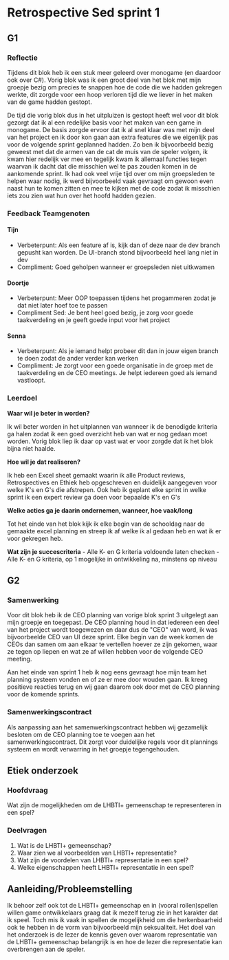 # Retrospective Sed sprint 1

## G1

### Reflectie

Tijdens dit blok heb ik een stuk meer geleerd over monogame (en daardoor ook over C#). Vorig blok was ik een groot deel van het blok met mijn groepje bezig om precies te snappen hoe de code die we hadden gekregen werkte, dit zorgde voor een hoop verloren tijd die we liever in het maken van de game hadden gestopt. 

De tijd die vorig blok dus in het uitpluizen is gestopt heeft wel voor dit blok gezorgt dat ik al een redelijke basis voor het maken van een game in monogame. De basis zorgde ervoor dat ik al snel klaar was met mijn deel van het project en ik door kon gaan aan extra features die we eigenlijk pas voor de volgende sprint geplanned hadden. Zo ben ik bijvoorbeeld bezig geweest met dat de armen van de cat de muis van de speler volgen, ik kwam hier redelijk ver mee en tegelijk kwam ik allemaal functies tegen waarvan ik dacht dat die misschien wel te pas zouden komen in de aankomende sprint. Ik had ook veel vrije tijd over om mijn groepsleden te helpen waar nodig, ik werd bijvoorbeeld vaak gevraagt om gewoon even naast hun te komen zitten en mee te kijken met de code zodat ik misschien iets zou zien wat hun over het hoofd hadden gezien.

### Feedback Teamgenoten

#### Tijn
- Verbeterpunt: Als een feature af is, kijk dan of deze naar de dev branch gepusht kan worden. De UI-branch stond bijvoorbeeld heel lang niet in dev
- Compliment: Goed geholpen wanneer er groepsleden niet uitkwamen

#### Doortje
- Verbeterpunt: Meer OOP toepassen tijdens het progammeren zodat je dat niet later hoef toe te passen
- Compliment Sed: Je bent heel goed bezig, je zorg voor goede taakverdeling en je geeft goede input voor het project

#### Senna
- Verbeterpunt: Als je iemand helpt probeer dit dan in jouw eigen branch te doen zodat de ander verder kan werken
- Compliment: Je zorgt voor een goede organisatie in de groep met de taakverdeling en de CEO meetings. Je helpt iedereen goed als iemand vastloopt.

### Leerdoel

**Waar wil je beter in worden?**

Ik wil beter worden in het uitplannen van wanneer ik de benodigde kriteria ga halen zodat ik een goed overzicht heb van wat er nog gedaan moet worden. Vorig blok liep ik daar op vast wat er voor zorgde dat ik het blok bijna niet haalde.

**Hoe wil je dat realiseren?**

Ik heb een Excel sheet gemaakt waarin ik alle Product reviews, Retrospectives en Ethiek heb opgeschreven en duidelijk aangegeven voor welke K's en G's die afstrepen. Ook heb ik geplant elke sprint in welke sprint ik een expert review ga doen voor bepaalde K's en G's

**Welke acties ga je daarin ondernemen, wanneer, hoe vaak/long**

Tot het einde van het blok kijk ik elke begin van de schooldag naar de gemaakte excel planning en streep ik af welke ik al gedaan heb en wat ik er voor gekregen heb.

**Wat zijn je succescriteria**
    - Alle K- en G kriteria voldoende laten checken
    - Alle K- en G kriteria, op 1 mogelijke in ontwikkeling na, minstens op niveau

## G2

### Samenwerking

Voor dit blok heb ik de CEO planning van vorige blok sprint 3 uitgelegt aan mijn groepje en toegepast. De CEO planning houd in dat iedereen een deel van het project wordt toegewezen en daar dus de "CEO" van word, ik was bijvoorbeelde CEO van UI deze sprint. Elke begin van de week komen de CEOs dan samen om aan elkaar te vertellen hoever ze zijn gekomen, waar ze tegen op liepen en wat ze af willen hebben voor de volgende CEO meeting.

Aan het einde van sprint 1 heb ik nog eens gevraagt hoe mijn team het planning systeem vonden en of ze er mee door wouden gaan. Ik kreeg positieve reacties terug en wij gaan daarom ook door met de CEO planning voor de komende sprints.

### Samenwerkingscontract

Als aanpassing aan het samenwerkingscontract hebben wij gezamelijk besloten om de CEO planning toe te voegen aan het samenwerkingscontract. Dit zorgt voor duidelijke regels voor dit plannings systeem en wordt verwarring in het groepje tegengehouden.

## Etiek onderzoek

### Hoofdvraag

Wat zijn de mogelijkheden om de LHBTI+ gemeenschap te representeren in een spel?

### Deelvragen

1.  Wat is de LHBTI+ gemeenschap?
2.	Waar zien we al voorbeelden van LHBTI+ representatie?
3.	Wat zijn de voordelen van LHBTI+ representatie in een spel? 
4.	Welke eigenschappen heeft LHBTI+ representatie in een spel?


## Aanleiding/Probleemstelling

Ik behoor zelf ook tot de LHBTI+ gemeenschap en in (vooral rollen)spellen willen game ontwikkelaars graag dat ik mezelf terug zie in het karakter dat ik speel. Toch mis ik vaak in spellen de mogelijkheid om die herkenbaarheid ook te hebben in de vorm van bijvoorbeeld mijn seksualiteit. Het doel van het onderzoek is de lezer de kennis geven over waarom representatie van de LHBTI+ gemeenschap belangrijk is en hoe de lezer die representatie kan overbrengen aan de speler.